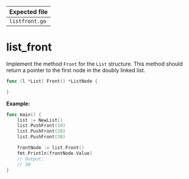 | Expected file  |
| -------------- |
| `listfront.go` |

# list_front

Implement the method `Front` for the `List` structure. This method should return a pointer to the first node in the doubly linked list.

```go
func (l *List) Front() *ListNode {

}
```

**Example:**

```go
func main() {
    list := NewList()
    list.PushFront(10)
    list.PushFront(20)
    list.PushFront(30)

    frontNode := list.Front()
    fmt.Println(frontNode.Value)
    // Output:
    // 30
}
```
